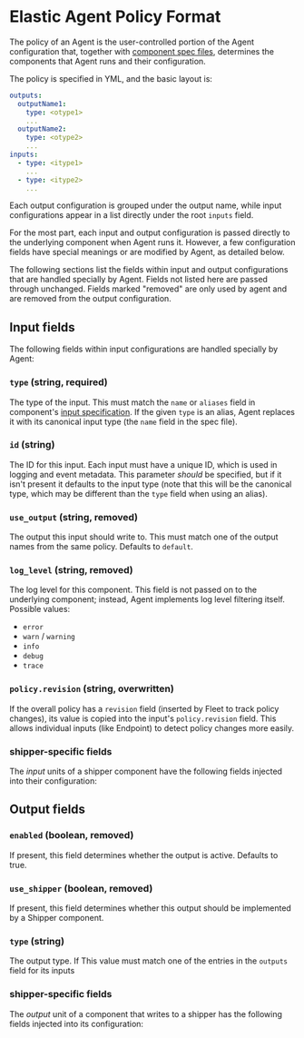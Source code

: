 # Elastic Agent Policy Format

The policy of an Agent is the user-controlled portion of the Agent configuration that, together with [component spec files](component-specs.md), determines the components that Agent runs and their configuration.

The policy is specified in YML, and the basic layout is:

```yml
outputs:
  outputName1:
    type: <otype1>
    ...
  outputName2:
    type: <otype2>
    ...
inputs:
  - type: <itype1>
    ...
  - type: <itype2>
    ...
```

Each output configuration is grouped under the output name, while input configurations appear in a list directly under the root `inputs` field.

For the most part, each input and output configuration is passed directly to the underlying component when Agent runs it. However, a few configuration fields have special meanings or are modified by Agent, as detailed below.

The following sections list the fields within input and output configurations that are handled specially by Agent. Fields not listed here are passed through unchanged. Fields marked "removed" are only used by agent and are removed from the output configuration.

## Input fields

The following fields within input configurations are handled specially by Agent:

### `type` (string, required)

The type of the input. This must match the `name` or `aliases` field in component's [input specification](component-specs.md). If the given `type` is an alias, Agent replaces it with its canonical input type (the `name` field in the spec file).

### `id` (string)

The ID for this input. Each input must have a unique ID, which is used in logging and event metadata. This parameter _should_ be specified, but if it isn't present it defaults to the input type (note that this will be the canonical type, which may be different than the `type` field when using an alias).

### `use_output` (string, removed)

The output this input should write to. This must match one of the output names from the same policy. Defaults to `default`.

### `log_level` (string, removed)

The log level for this component. This field is not passed on to the underlying component; instead, Agent implements log level filtering itself. Possible values:
- `error`
- `warn` / `warning`
- `info`
- `debug`
- `trace`

### `policy.revision` (string, overwritten)

If the overall policy has a `revision` field (inserted by Fleet to track policy changes), its value is copied into the input's `policy.revision` field. This allows individual inputs (like Endpoint) to detect policy changes more easily.

### shipper-specific fields

The _input_ units of a shipper component have the following fields injected into their configuration:



## Output fields

### `enabled` (boolean, removed)

If present, this field determines whether the output is active. Defaults to true.

### `use_shipper` (boolean, removed)

If present, this field determines whether this output should be implemented by a Shipper component. 

### `type` (string)

The output type. If  This value must match one of the entries in the `outputs` field for its inputs

### shipper-specific fields

The _output_ unit of a component that writes to a shipper has the following fields injected into its configuration:
